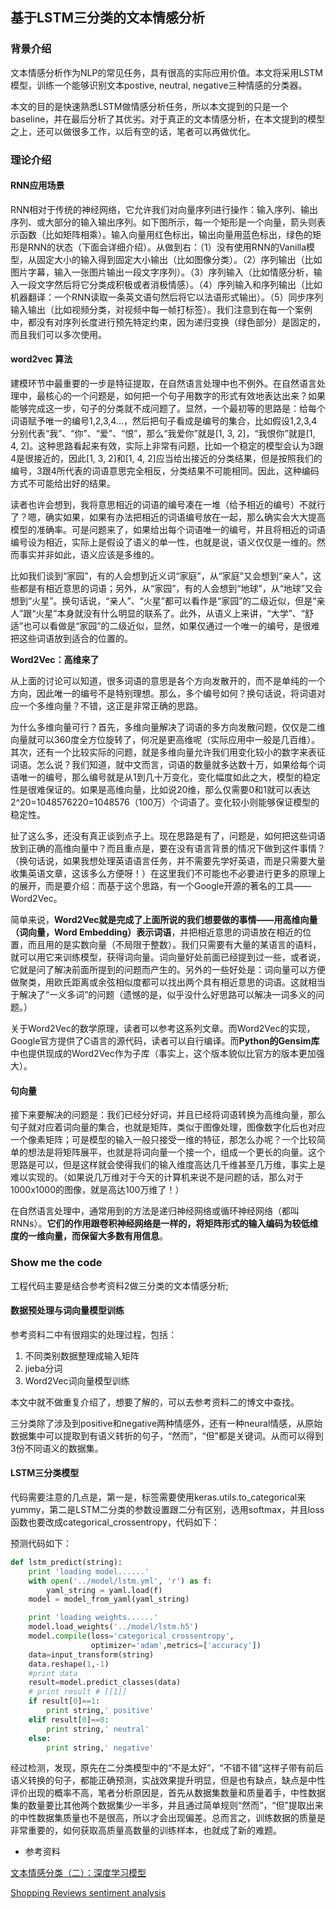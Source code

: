 ## 基于LSTM三分类的文本情感分析

### 背景介绍

文本情感分析作为NLP的常见任务，具有很高的实际应用价值。本文将采用LSTM模型，训练一个能够识别文本postive, neutral, negative三种情感的分类器。

本文的目的是快速熟悉LSTM做情感分析任务，所以本文提到的只是一个baseline，并在最后分析了其优劣。对于真正的文本情感分析，在本文提到的模型之上，还可以做很多工作，以后有空的话，笔者可以再做优化。

### 理论介绍

#### RNN应用场景

RNN相对于传统的神经网络，它允许我们对向量序列进行操作：输入序列、输出序列、或大部分的输入输出序列。如下图所示，每一个矩形是一个向量，箭头则表示函数（比如矩阵相乘）。输入向量用红色标出，输出向量用蓝色标出，绿色的矩形是RNN的状态（下面会详细介绍）。从做到右：（1）没有使用RNN的Vanilla模型，从固定大小的输入得到固定大小输出（比如图像分类）。（2）序列输出（比如图片字幕，输入一张图片输出一段文字序列）。（3）序列输入（比如情感分析，输入一段文字然后将它分类成积极或者消极情感）。（4）序列输入和序列输出（比如机器翻译：一个RNN读取一条英文语句然后将它以法语形式输出）。（5）同步序列输入输出（比如视频分类，对视频中每一帧打标签）。我们注意到在每一个案例中，都没有对序列长度进行预先特定约束，因为递归变换（绿色部分）是固定的，而且我们可以多次使用。


#### word2vec 算法

建模环节中最重要的一步是特征提取，在自然语言处理中也不例外。在自然语言处理中，最核心的一个问题是，如何把一个句子用数字的形式有效地表达出来？如果能够完成这一步，句子的分类就不成问题了。显然，一个最初等的思路是：给每个词语赋予唯一的编号1,2,3,4...，然后把句子看成是编号的集合，比如假设1,2,3,4分别代表“我”、“你”、“爱”、“恨”，那么“我爱你”就是[1, 3, 2]，“我恨你”就是[1, 4, 2]。这种思路看起来有效，实际上非常有问题，比如一个稳定的模型会认为3跟4是很接近的，因此[1, 3, 2]和[1, 4, 2]应当给出接近的分类结果，但是按照我们的编号，3跟4所代表的词语意思完全相反，分类结果不可能相同。因此，这种编码方式不可能给出好的结果。

读者也许会想到，我将意思相近的词语的编号凑在一堆（给予相近的编号）不就行了？嗯，确实如果，如果有办法把相近的词语编号放在一起，那么确实会大大提高模型的准确率。可是问题来了，如果给出每个词语唯一的编号，并且将相近的词语编号设为相近，实际上是假设了语义的单一性，也就是说，语义仅仅是一维的。然而事实并非如此，语义应该是多维的。

比如我们谈到“家园”，有的人会想到近义词“家庭”，从“家庭”又会想到“亲人”，这些都是有相近意思的词语；另外，从“家园”，有的人会想到“地球”，从“地球”又会想到“火星”。换句话说，“亲人”、“火星”都可以看作是“家园”的二级近似，但是“亲人”跟“火星”本身就没有什么明显的联系了。此外，从语义上来讲，“大学”、“舒适”也可以看做是“家园”的二级近似，显然，如果仅通过一个唯一的编号，是很难把这些词语放到适合的位置的。



**Word2Vec：高维来了**

从上面的讨论可以知道，很多词语的意思是各个方向发散开的，而不是单纯的一个方向，因此唯一的编号不是特别理想。那么，多个编号如何？换句话说，将词语对应一个多维向量？不错，这正是非常正确的思路。

为什么多维向量可行？首先，多维向量解决了词语的多方向发散问题，仅仅是二维向量就可以360度全方位旋转了，何况是更高维呢（实际应用中一般是几百维）。其次，还有一个比较实际的问题，就是多维向量允许我们用变化较小的数字来表征词语。怎么说？我们知道，就中文而言，词语的数量就多达数十万，如果给每个词语唯一的编号，那么编号就是从1到几十万变化，变化幅度如此之大，模型的稳定性是很难保证的。如果是高维向量，比如说20维，那么仅需要0和1就可以表达2^20=1048576220=1048576（100万）个词语了。变化较小则能够保证模型的稳定性。

扯了这么多，还没有真正谈到点子上。现在思路是有了，问题是，如何把这些词语放到正确的高维向量中？而且重点是，要在没有语言背景的情况下做到这件事情？（换句话说，如果我想处理英语语言任务，并不需要先学好英语，而是只需要大量收集英语文章，这该多么方便呀！）在这里我们不可能也不必要进行更多的原理上的展开，而是要介绍：而基于这个思路，有一个Google开源的著名的工具——Word2Vec。

简单来说，**Word2Vec就是完成了上面所说的我们想要做的事情——用高维向量（词向量，Word Embedding）表示词语**，并把相近意思的词语放在相近的位置，而且用的是实数向量（不局限于整数）。我们只需要有大量的某语言的语料，就可以用它来训练模型，获得词向量。词向量好处前面已经提到过一些，或者说，它就是问了解决前面所提到的问题而产生的。另外的一些好处是：词向量可以方便做聚类，用欧氏距离或余弦相似度都可以找出两个具有相近意思的词语。这就相当于解决了“一义多词”的问题（遗憾的是，似乎没什么好思路可以解决一词多义的问题。）

关于Word2Vec的数学原理，读者可以参考这系列文章。而Word2Vec的实现，Google官方提供了C语言的源代码，读者可以自行编译。而**Python的Gensim库**中也提供现成的Word2Vec作为子库（事实上，这个版本貌似比官方的版本更加强大）。

#### 句向量

接下来要解决的问题是：我们已经分好词，并且已经将词语转换为高维向量，那么句子就对应着词向量的集合，也就是矩阵，类似于图像处理，图像数字化后也对应一个像素矩阵；可是模型的输入一般只接受一维的特征，那怎么办呢？一个比较简单的想法是将矩阵展平，也就是将词向量一个接一个，组成一个更长的向量。这个思路是可以，但是这样就会使得我们的输入维度高达几千维甚至几万维，事实上是难以实现的。（如果说几万维对于今天的计算机来说不是问题的话，那么对于1000x1000的图像，就是高达100万维了！）

在自然语言处理中，通常用到的方法是递归神经网络或循环神经网络（都叫RNNs）。**它们的作用跟卷积神经网络是一样的，将矩阵形式的输入编码为较低维度的一维向量，而保留大多数有用信息**。



### Show me the code

工程代码主要是结合参考资料2做三分类的文本情感分析; 


#### 数据预处理与词向量模型训练

参考资料二中有很翔实的处理过程，包括：

1. 不同类别数据整理成输入矩阵
2. jieba分词
3. Word2Vec词向量模型训练

本文中就不做重复介绍了，想要了解的，可以去参考资料二的博文中查找。

三分类除了涉及到positive和negative两种情感外，还有一种neural情感，从原始数据集中可以提取到有语义转折的句子，“然而”，“但”都是关键词。从而可以得到3份不同语义的数据集。

#### LSTM三分类模型

代码需要注意的几点是，第一是，标签需要使用keras.utils.to_categorical来yummy，第二是LSTM二分类的参数设置跟二分有区别，选用softmax，并且loss函数也要改成categorical_crossentropy，代码如下：





预测代码如下：

```python
def lstm_predict(string):
    print 'loading model......'
    with open('../model/lstm.yml', 'r') as f:
        yaml_string = yaml.load(f)
    model = model_from_yaml(yaml_string)

    print 'loading weights......'
    model.load_weights('../model/lstm.h5')
    model.compile(loss='categorical_crossentropy',
                  optimizer='adam',metrics=['accuracy'])
    data=input_transform(string)
    data.reshape(1,-1)
    #print data
    result=model.predict_classes(data)
    # print result # [[1]]
    if result[0]==1:
        print string,' positive'
    elif result[0]==0:
        print string,' neutral'
    else:
        print string,' negative'
```

经过检测，发现，原先在二分类模型中的“不是太好”，“不错不错”这样子带有前后语义转换的句子，都能正确预测，实战效果提升明显，但是也有缺点，缺点是中性评价出现的概率不高，笔者分析原因是，首先从数据集数量和质量着手，中性数据集的数量要比其他两个数据集少一半多，并且通过简单规则“然而”，“但”提取出来的中性数据集质量也不是很高，所以才会出现偏差。总而言之，训练数据的质量是非常重要的，如何获取高质量高数量的训练样本，也就成了新的难题。


- 参考资料

[文本情感分类（二）：深度学习模型](http://spaces.ac.cn/archives/3414/)

[Shopping Reviews sentiment analysis](https://buptldy.github.io/2016/07/20/2016-07-20-sentiment%20analysis/)

